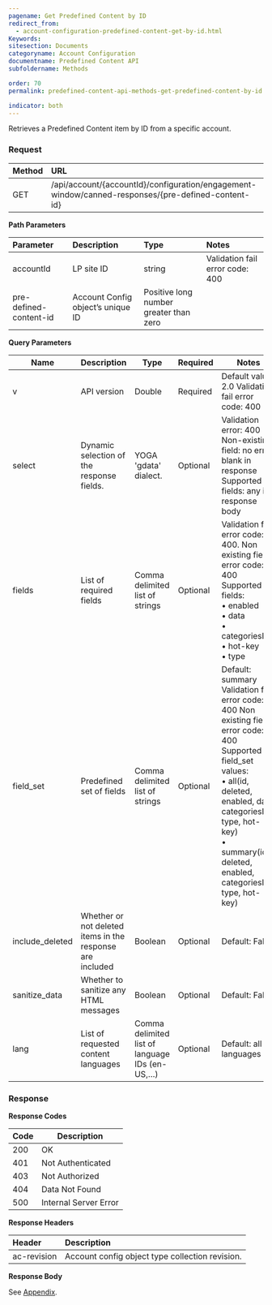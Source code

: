 ```yaml
---
pagename: Get Predefined Content by ID
redirect_from:
  - account-configuration-predefined-content-get-by-id.html
Keywords:
sitesection: Documents
categoryname: Account Configuration
documentname: Predefined Content API
subfoldername: Methods

order: 70
permalink: predefined-content-api-methods-get-predefined-content-by-id.html

indicator: both
---
```


Retrieves a Predefined Content item by ID from a specific account.

### Request 

 |Method|  URL| 
 |:--------|  :---------| 
 |GET|  /api/account/{accountId}/configuration/engagement-window/canned-responses/{pre-defined-content-id} |

**Path Parameters**

 |Parameter|  Description|  Type| Notes| 
 |:-----------|  :------------|  :---------------|  :---| 
 |accountId|  LP site ID|  string |  Validation fail error code: 400 |
 |pre-defined-content-id|  Account Config object’s unique ID|  Positive long number greater than zero  |

**Query Parameters**

| Name            | Description                                               | Type                                           | Required | Notes                                                                                                                                                                                                                                           |
|-----------------|-----------------------------------------------------------|------------------------------------------------|----------|-------------------------------------------------------------------------------------------------------------------------------------------------------------------------------------------------------------------------------------------------|
| v               | API version                                               | Double                                         | Required | Default value: 2.0 Validation fail error code: 400                                                                                                                                                                                              |
| select          | Dynamic selection of the response fields.                 | YOGA 'gdata' dialect.                          | Optional | Validation error: 400 Non-existing field: no error, blank in response Supported fields: any in response body                                                                                                                                    |
| fields          | List of required fields                                   | Comma delimited list of strings                | Optional | Validation fail error code: 400. Non existing field error code: 400 Supported fields:<br> • enabled<br> • data<br> • categoriesIds <br>• hot-key<br> • type                                                                                                    |
| field_set       | Predefined set of fields                                  | Comma delimited list of strings                | Optional | Default: summary Validation fail error code: 400 Non existing field error code: 400 Supported field_set values: <br>• all(id, deleted, enabled, data, categoriesIds, type, hot-key) <br>• summary(id, deleted, enabled, categoriesIds, type, hot-key) |
| include_deleted | Whether or not deleted items in the response are included | Boolean                                        | Optional | Default: False                                                                                                                                                                                                                                  |
| sanitize_data   | Whether to sanitize any HTML messages                     | Boolean                                        | Optional | Default: False                                                                                                                                                                                                                                  |
| lang            | List of requested content languages                       | Comma delimited list of language IDs (en-US,…) | Optional | Default: all languages                                                                                                                                                                                                                          |

### Response

**Response Codes**

| Code   | Description           |
|--------|-----------------------|
| 200    | OK                    |
| 401    | Not Authenticated     |
| 403    | Not Authorized        |
| 404    | Data Not Found        |
| 500    | Internal Server Error |

**Response Headers**

 |Header | Description |
 |:------- |  :----- | 
 |ac-revision | Account config object type collection revision.  |

**Response Body**

See [Appendix](account-configuration-predefined-content-appendix.html).
